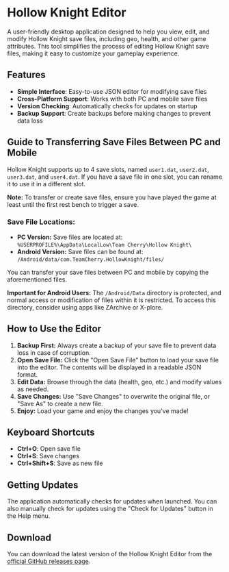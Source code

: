 # Hollow Knight Editor

A user-friendly desktop application designed to help you view, edit, and modify Hollow Knight save files, including geo, health, and other game attributes.
This tool simplifies the process of editing Hollow Knight save files, making it easy to customize your gameplay experience.

## Features

- **Simple Interface**: Easy-to-use JSON editor for modifying save files
- **Cross-Platform Support**: Works with both PC and mobile save files
- **Version Checking**: Automatically checks for updates on startup
- **Backup Support**: Create backups before making changes to prevent data loss

## Guide to Transferring Save Files Between PC and Mobile

Hollow Knight supports up to 4 save slots, named `user1.dat`, `user2.dat`, `user3.dat`, and `user4.dat`. If you have a save file in one slot, you can rename it to use it in a different slot.

**Note:** To transfer or create save files, ensure you have played the game at least until the first rest bench to trigger a save.

### Save File Locations:
- **PC Version:** Save files are located at:  
  `%USERPROFILE%\AppData\LocalLow\Team Cherry\Hollow Knight\`
- **Android Version:** Save files can be found at:  
  `/Android/data/com.TeamCherry.HollowKnight/files/`

You can transfer your save files between PC and mobile by copying the aforementioned files.

**Important for Android Users:** The `/Android/Data` directory is protected, and normal access or modification of files within it is restricted. To access this directory, consider using apps like ZArchive or X-plore.

## How to Use the Editor

1. **Backup First:** Always create a backup of your save file to prevent data loss in case of corruption.
2. **Open Save File:** Click the "Open Save File" button to load your save file into the editor. The contents will be displayed in a readable JSON format.
3. **Edit Data:** Browse through the data (health, geo, etc.) and modify values as needed.
4. **Save Changes:** Use "Save Changes" to overwrite the original file, or "Save As" to create a new file.
5. **Enjoy:** Load your game and enjoy the changes you've made!

## Keyboard Shortcuts

- **Ctrl+O**: Open save file
- **Ctrl+S**: Save changes
- **Ctrl+Shift+S**: Save as new file

## Getting Updates

The application automatically checks for updates when launched. You can also manually check for updates using the "Check for Updates" button in the Help menu.

## Download

You can download the latest version of the Hollow Knight Editor from the [official GitHub releases page](https://github.com/Kurdeus/hollow-knight-windows/releases).
